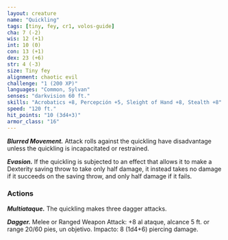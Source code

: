 ```yaml
---
layout: creature
name: "Quickling"
tags: [tiny, fey, cr1, volos-guide]
cha: 7 (-2)
wis: 12 (+1)
int: 10 (0)
con: 13 (+1)
dex: 23 (+6)
str: 4 (-3)
size: Tiny fey
alignment: chaotic evil
challenge: "1 (200 XP)"
languages: "Common, Sylvan"
senses: "darkvision 60 ft."
skills: "Acrobatics +8, Percepción +5, Sleight of Hand +8, Stealth +8"
speed: "120 ft."
hit_points: "10 (3d4+3)"
armor_class: "16"
---
```


***Blurred Movement.*** Attack rolls against the quickling have disadvantage unless the quickling is incapacitated or restrained.

***Evasion.*** If the quickling is subjected to an effect that allows it to make a Dexterity saving throw to take only half damage, it instead takes no damage if it succeeds on the saving throw, and only half damage if it fails.

### Actions

***Multiataque.*** The quickling makes three dagger attacks.

***Dagger.*** Melee or Ranged Weapon Attack: +8 al ataque, alcance 5 ft. or range 20/60 pies, un objetivo. Impacto: 8 (1d4+6) piercing damage.